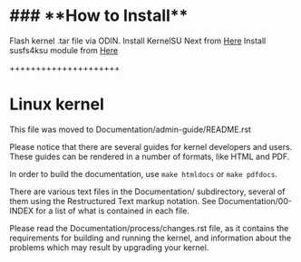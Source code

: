 <h1>### **How to Install**</h1>

Flash kernel .tar file via ODIN.
Install KernelSU Next from [Here](https://github.com/KernelSU-Next/KernelSU-Next/releases)
Install susfs4ksu module from [Here](https://github.com/sidex15/susfs4ksu-module/releases)

+++++++++++++++++++++

Linux kernel
============

This file was moved to Documentation/admin-guide/README.rst

Please notice that there are several guides for kernel developers and users.
These guides can be rendered in a number of formats, like HTML and PDF.

In order to build the documentation, use ``make htmldocs`` or
``make pdfdocs``.

There are various text files in the Documentation/ subdirectory,
several of them using the Restructured Text markup notation.
See Documentation/00-INDEX for a list of what is contained in each file.

Please read the Documentation/process/changes.rst file, as it contains the
requirements for building and running the kernel, and information about
the problems which may result by upgrading your kernel.
